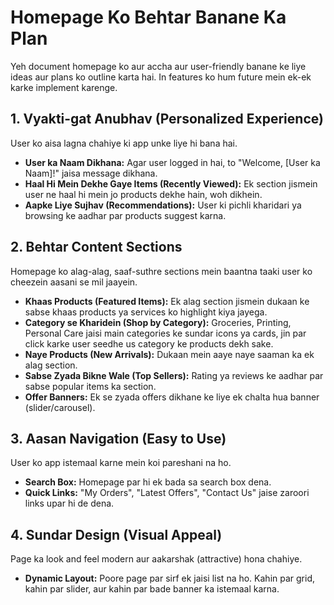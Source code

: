 # Homepage Ko Behtar Banane Ka Plan

Yeh document homepage ko aur accha aur user-friendly banane ke liye ideas aur plans ko outline karta hai. In features ko hum future mein ek-ek karke implement karenge.

## 1. Vyakti-gat Anubhav (Personalized Experience)

User ko aisa lagna chahiye ki app unke liye hi bana hai.

-   **User ka Naam Dikhana:** Agar user logged in hai, to "Welcome, [User ka Naam]!" jaisa message dikhana.
-   **Haal Hi Mein Dekhe Gaye Items (Recently Viewed):** Ek section jismein user ne haal hi mein jo products dekhe hain, woh dikhein.
-   **Aapke Liye Sujhav (Recommendations):** User ki pichli kharidari ya browsing ke aadhar par products suggest karna.

## 2. Behtar Content Sections

Homepage ko alag-alag, saaf-suthre sections mein baantna taaki user ko cheezein aasani se mil jaayein.

-   **Khaas Products (Featured Items):** Ek alag section jismein dukaan ke sabse khaas products ya services ko highlight kiya jayega.
-   **Category se Kharidein (Shop by Category):** Groceries, Printing, Personal Care jaisi main categories ke sundar icons ya cards, jin par click karke user seedhe us category ke products dekh sake.
-   **Naye Products (New Arrivals):** Dukaan mein aaye naye saaman ka ek alag section.
-   **Sabse Zyada Bikne Wale (Top Sellers):** Rating ya reviews ke aadhar par sabse popular items ka section.
-   **Offer Banners:** Ek se zyada offers dikhane ke liye ek chalta hua banner (slider/carousel).

## 3. Aasan Navigation (Easy to Use)

User ko app istemaal karne mein koi pareshani na ho.

-   **Search Box:** Homepage par hi ek bada sa search box dena.
-   **Quick Links:** "My Orders", "Latest Offers", "Contact Us" jaise zaroori links upar hi de dena.

## 4. Sundar Design (Visual Appeal)

Page ka look and feel modern aur aakarshak (attractive) hona chahiye.

-   **Dynamic Layout:** Poore page par sirf ek jaisi list na ho. Kahin par grid, kahin par slider, aur kahin par bade banner ka istemaal karna.